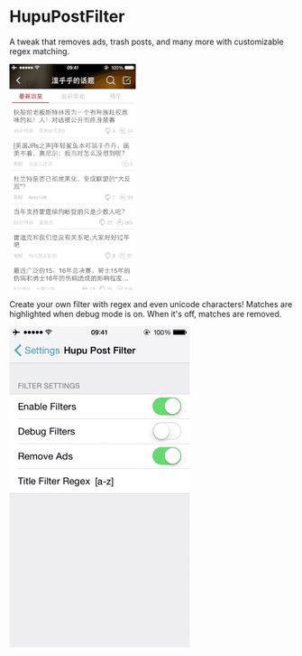 # HupuPostFilter
A tweak that removes ads, trash posts, and many more with customizable regex matching.

![Debug mode demo][debug_mode_demo]

Create your own filter with regex and even unicode characters! Matches are highlighted when debug mode is on.
When it's off, matches are removed.

![Regex mode demo][regex_mode_demo]

[debug_mode_demo]: https://github.com/kelvinhongkjy/HupuPostFilter/raw/master/screenshots/debug_mode.gif "debug mode demo"
[regex_mode_demo]: https://github.com/kelvinhongkjy/HupuPostFilter/raw/master/screenshots/regex_mode.gif "regex mode demo"
